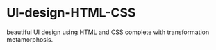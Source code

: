 # UI-design-HTML-CSS
beautiful UI design using HTML and CSS complete with transformation metamorphosis.
